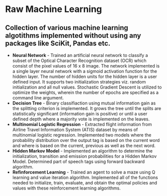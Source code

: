 # Raw Machine Learning
## Collection of various machine learning algotithms implemented without using any packages like SciKit, Pandas etc. 

- **Neural Network** - Trained an artificial neural network to classify a subset of the Optical Character Recognition dataset (OCR) which consist of the pixel values of 16 x 8 image. The network implemented is a single layer neural network with a sigmoid activation function for the hidden layer. The number of hidden units for the hidden layer is a user defined input. It supports two initialization strategies viz. random initialization and all null values. Stochastic Gradient Descent is utilized to optimize the weights, wherein the number of epochs are specified as a command line argument.  
- **Decision Tree** - Binary classifiaction using mutual information gain as the splitting criterion is implemented. It grows the tree until the splits are statistically significant (information gain is positive) or until a user defined depth where a majority vote is implemented on the leaves.  
- **Multinomial Logistic Regression** - Extracted flight information from Airline Travel Information System (ATIS) dataset by means of multinomial logistic regression. Implemented two models where the probability distribution over the output tag is based on the current word and where is based on the current, previous as well as the next word.
- **Hidden Markov Model** - Implemented an algorithm to determine the initialization, transition and emission probabilities for a Hidden Markov Model. Determined part of speech tags using forward backward algorithm.
- **Refinforcement Learning** - Trained an agent to solve a maze using Q learning and value iteration algorithm. Implemented all of the functions needed to initialize, train, evaluate, and obtain the optimal policies and values with these reinforcement learning algorithms.
